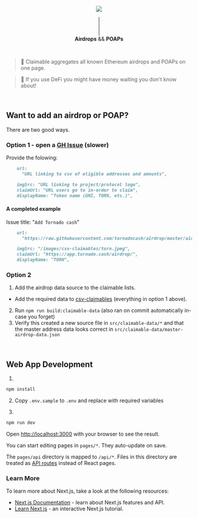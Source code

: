 <p align="center">
  <img src="https://emojipedia-us.s3.dualstack.us-west-1.amazonaws.com/thumbs/160/apple/81/helicopter_1f681.png" />
</p>
<p align="center">
|
<br/>
|
<br/>
|
<br/>
  <b>Airdrops</b> && <b>POAPs</b>
</p>
<br/>

> 🚁 Claimable aggregates all known Ethereum airdrops and POAPs on one page.

> 🤑 If you use DeFi you might have money waiting you don't know about!

<br/>

## Want to add an airdrop or POAP?

There are two good ways.

### Option 1 - open a [GH Issue](https://github.com/dawsbot/claimable/issues/new) (slower)

Provide the folowing: 
```md
    url:
      "URL linking to csv of eligible addresses and amounts",

    imgSrc: "URL linking to project/protocol logo",
    claimUrl: "URL users go to in-order to claim",
    displayName: "Token name (UNI, TORN, etc.)",
```

#### A completed example
Issue title: "`Add Tornado cash`"

```md
    url:
      "https://raw.githubusercontent.com/tornadocash/airdrop/master/airdrop.csv",

    imgSrc: "/images/csv-claimables/torn.jpeg",
    claimUrl: "https://app.tornado.cash/airdrop/",
    displayName: "TORN",
```

### Option 2

1. Add the airdrop data source to the claimable lists.

- Add the required data to [csv-claimables](src/csv-claimables.ts) (everything in option 1 above).

2. Run `npm run build:claimable-data` (also ran on commit automatically in-case you forget)
3. Verify this created a new source file in `src/claimable-data/*` and that the master address data looks correct in `src/claimable-data/master-airdrop-data.json`

<br/>

## Web App Development

1.
```bash
npm install
```

2. Copy `.env.sample` to `.env` and replace with required variables

3.
```bash
npm run dev
```

Open [http://localhost:3000](http://localhost:3000) with your browser to see the result.

You can start editing pages in `pages/*`. They auto-update on save.

The `pages/api` directory is mapped to `/api/*`. Files in this directory are treated as [API routes](https://nextjs.org/docs/api-routes/introduction) instead of React pages.

### Learn More

To learn more about Next.js, take a look at the following resources:

- [Next.js Documentation](https://nextjs.org/docs) - learn about Next.js features and API.
- [Learn Next.js](https://nextjs.org/learn) - an interactive Next.js tutorial.
